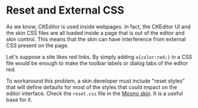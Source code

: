 <!--
Copyright (c) 2003-2015, CKSource - Frederico Knabben. All rights reserved.
For licensing, see LICENSE.md.
-->

# Reset and External CSS

As we know, CKEditor is used inside webpages. In fact, the CKEditor UI and the
skin CSS files are all loaded inside a page that is out of the editor and skin
control. This means that the skin can have interference from external CSS
present on the page.

Let's suppose a site likes red links. By simply adding
<code>a{color:red;}</code> in a CSS file would be enough to make the toolbar
labels or dialog tabs of the editor red.

To workaround this problem, a skin developer must include "reset styles" that
will define defaults for most of the styles that could impact on the editor
interface. Check the <code>reset.css</code> file in the
[Moono skin](#!/guide/skin_sdk_intro-section-2). It is a useful base for it.
